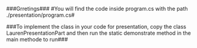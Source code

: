 ###Grretings###
#You will find the code inside program.cs with the path ./presentation/program.cs#

###To implement the class in your code for presentation, copy the class LaurenPresentationPart and then run the static demonstrate method in the main methode to run###
